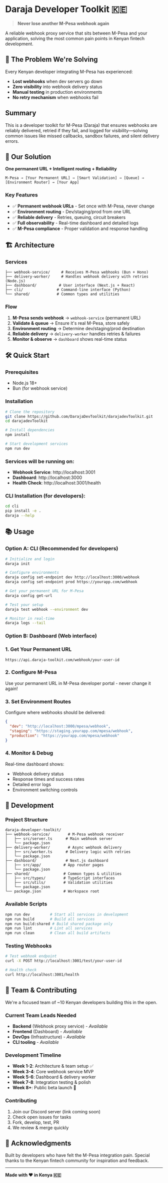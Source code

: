 # Daraja Developer Toolkit 🇰🇪

> **Never lose another M-Pesa webhook again**

A reliable webhook proxy service that sits between M-Pesa and your application, solving the most common pain points in Kenyan fintech development.

## 🎯 The Problem We're Solving

Every Kenyan developer integrating M-Pesa has experienced:

- **Lost webhooks** when dev servers go down
- **Zero visibility** into webhook delivery status
- **Manual testing** in production environments
- **No retry mechanism** when webhooks fail

## Summary 
This is a developer toolkit for M-Pesa (Daraja) that ensures webhooks are reliably delivered, retried if they fail, and logged for visibility—solving common issues like missed callbacks, sandbox failures, and silent delivery errors.

## 🚀 Our Solution

**One permanent URL + Intelligent routing + Reliability**

```
M-Pesa → [Your Permanent URL] → [Smart Validation] → [Queue] → [Environment Router] → [Your App]
```

### Key Features

- ✅ **Permanent webhook URLs** - Set once with M-Pesa, never change
- ✅ **Environment routing** - Dev/staging/prod from one URL
- ✅ **Reliable delivery** - Retries, queuing, circuit breakers
- ✅ **Full observability** - Real-time dashboard and detailed logs
- ✅ **M-Pesa compliance** - Proper validation and response handling

## 🏗️ Architecture

### Services

```
├── webhook-service/     # Receives M-Pesa webhooks (Bun + Hono)
├── delivery-worker/     # Handles webhook delivery with retries (Node.js)
├── dashboard/          # User interface (Next.js + React)
├── cli/               # Command-line interface (Python)
└── shared/            # Common types and utilities
```

### Flow

1. **M-Pesa sends webhook** → `webhook-service` (permanent URL)
2. **Validate & queue** → Ensure it's real M-Pesa, store safely
3. **Environment routing** → Determine dev/staging/prod destination
4. **Reliable delivery** → `delivery-worker` handles retries & failures
5. **Monitor & observe** → `dashboard` shows real-time status

## 🛠️ Quick Start

### Prerequisites

- Node.js 18+
- Bun (for webhook service)

### Installation

```bash
# Clone the repository
git clone https://github.com/DarajaDevToolkit/darajadevToolkit.git
cd darajadevToolkit

# Install dependencies
npm install

# Start development services
npm run dev
```

### Services will be running on:

- **Webhook Service**: http://localhost:3001
- **Dashboard**: http://localhost:3000
- **Health Check**: http://localhost:3001/health

### CLI Installation (for developers):

```bash
cd cli
pip install -e .
daraja --help
```

## 📚 Usage

### Option A: CLI (Recommended for developers)

```bash
# Initialize and login
daraja init

# Configure environments
daraja config set-endpoint dev http://localhost:3000/webhook
daraja config set-endpoint prod https://yourapp.com/webhook

# Get your permanent URL for M-Pesa
daraja config get-url

# Test your setup
daraja test webhook --environment dev

# Monitor in real-time
daraja logs --tail
```

### Option B: Dashboard (Web interface)

### 1. Get Your Permanent URL

```
https://api.daraja-toolkit.com/webhook/your-user-id
```

### 2. Configure M-Pesa

Use your permanent URL in M-Pesa developer portal - never change it again!

### 3. Set Environment Routes

Configure where webhooks should be delivered:

```json
{
  "dev": "http://localhost:3000/mpesa/webhook",
  "staging": "https://staging.yourapp.com/mpesa/webhook",
  "production": "https://yourapp.com/mpesa/webhook"
}
```

### 4. Monitor & Debug

Real-time dashboard shows:

- Webhook delivery status
- Response times and success rates
- Detailed error logs
- Environment switching controls

## 🧪 Development

### Project Structure

```
daraja-developer-toolkit/
├── webhook-service/        # M-Pesa webhook receiver
│   ├── src/server.ts      # Main webhook server
│   └── package.json
├── delivery-worker/        # Async webhook delivery
│   ├── src/worker.ts      # Delivery logic with retries
│   └── package.json
├── dashboard/             # Next.js dashboard
│   ├── src/app/          # App router pages
│   └── package.json
├── shared/               # Common types & utilities
│   ├── src/types/        # TypeScript interfaces
│   ├── src/utils/        # Validation utilities
│   └── package.json
└── package.json          # Workspace root
```

### Available Scripts

```bash
npm run dev         # Start all services in development
npm run build       # Build all services
npm run build:shared # Build shared package only
npm run lint        # Lint all services
npm run clean       # Clean all build artifacts
```

### Testing Webhooks

```bash
# Test webhook endpoint
curl -X POST http://localhost:3001/test/your-user-id

# Health check
curl http://localhost:3001/health
```

## 🤝 Team & Contributing

We're a focused team of ~10 Kenyan developers building this in the open.

### Current Team Leads Needed

- **Backend** (Webhook proxy service) - _Available_
- **Frontend** (Dashboard) - _Available_
- **DevOps** (Infrastructure) - _Available_
- **CLI tooling** - _Available_

### Development Timeline

- **Week 1-2**: Architecture & team setup ✅
- **Week 3-4**: Core webhook service MVP
- **Week 5-6**: Dashboard & delivery worker
- **Week 7-8**: Integration testing & polish
- **Week 8+**: Public beta launch 🚀

### Contributing

1. Join our Discord server (link coming soon)
2. Check open issues for tasks
3. Fork, develop, test, PR
4. We review & merge quickly

<!-- ## 📄 License

MIT License - See [LICENSE](LICENSE) file -->

## 🙏 Acknowledgments

Built by developers who have felt the M-Pesa integration pain. Special thanks to the Kenyan fintech community for inspiration and feedback.

---

**Made with ❤️ in Kenya 🇰🇪**
